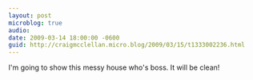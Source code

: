 ```yaml
---
layout: post
microblog: true
audio: 
date: 2009-03-14 18:00:00 -0600
guid: http://craigmcclellan.micro.blog/2009/03/15/t1333002236.html
---
```

I'm going to show this messy house who's boss.  It will be clean!
